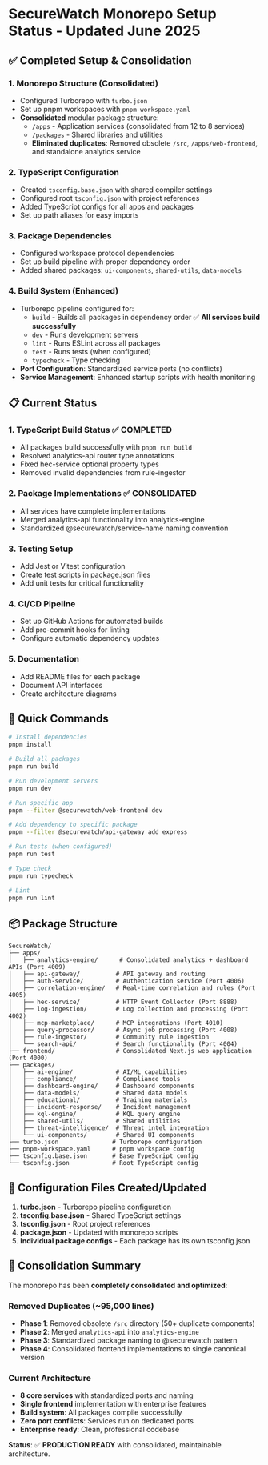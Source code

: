 # SecureWatch Monorepo Setup Status - Updated June 2025

## ✅ Completed Setup & Consolidation

### 1. **Monorepo Structure (Consolidated)**
- Configured Turborepo with `turbo.json`
- Set up pnpm workspaces with `pnpm-workspace.yaml`
- **Consolidated** modular package structure:
  - `/apps` - Application services (consolidated from 12 to 8 services)
  - `/packages` - Shared libraries and utilities
  - **Eliminated duplicates**: Removed obsolete `/src`, `/apps/web-frontend`, and standalone analytics service

### 2. **TypeScript Configuration**
- Created `tsconfig.base.json` with shared compiler settings
- Configured root `tsconfig.json` with project references
- Added TypeScript configs for all apps and packages
- Set up path aliases for easy imports

### 3. **Package Dependencies**
- Configured workspace protocol dependencies
- Set up build pipeline with proper dependency order
- Added shared packages: `ui-components`, `shared-utils`, `data-models`

### 4. **Build System (Enhanced)**
- Turborepo pipeline configured for:
  - `build` - Builds all packages in dependency order ✅ **All services build successfully**
  - `dev` - Runs development servers
  - `lint` - Runs ESLint across all packages
  - `test` - Runs tests (when configured)
  - `typecheck` - Type checking
- **Port Configuration**: Standardized service ports (no conflicts)
- **Service Management**: Enhanced startup scripts with health monitoring

## 📋 Current Status

### 1. **TypeScript Build Status** ✅ **COMPLETED**
- All packages build successfully with `pnpm run build`
- Resolved analytics-api router type annotations
- Fixed hec-service optional property types
- Removed invalid dependencies from rule-ingestor

### 2. **Package Implementations** ✅ **CONSOLIDATED**
- All services have complete implementations
- Merged analytics-api functionality into analytics-engine
- Standardized @securewatch/service-name naming convention

### 3. **Testing Setup**
- Add Jest or Vitest configuration
- Create test scripts in package.json files
- Add unit tests for critical functionality

### 4. **CI/CD Pipeline**
- Set up GitHub Actions for automated builds
- Add pre-commit hooks for linting
- Configure automatic dependency updates

### 5. **Documentation**
- Add README files for each package
- Document API interfaces
- Create architecture diagrams

## 🚀 Quick Commands

```bash
# Install dependencies
pnpm install

# Build all packages
pnpm run build

# Run development servers
pnpm run dev

# Run specific app
pnpm --filter @securewatch/web-frontend dev

# Add dependency to specific package
pnpm --filter @securewatch/api-gateway add express

# Run tests (when configured)
pnpm run test

# Type check
pnpm run typecheck

# Lint
pnpm run lint
```

## 📦 Package Structure

```
SecureWatch/
├── apps/
│   ├── analytics-engine/      # Consolidated analytics + dashboard APIs (Port 4009)
│   ├── api-gateway/          # API gateway and routing
│   ├── auth-service/         # Authentication service (Port 4006)
│   ├── correlation-engine/   # Real-time correlation and rules (Port 4005)
│   ├── hec-service/          # HTTP Event Collector (Port 8888)
│   ├── log-ingestion/        # Log collection and processing (Port 4002)
│   ├── mcp-marketplace/      # MCP integrations (Port 4010)
│   ├── query-processor/      # Async job processing (Port 4008)
│   ├── rule-ingestor/        # Community rule ingestion
│   └── search-api/           # Search functionality (Port 4004)
├── frontend/                 # Consolidated Next.js web application (Port 4000)
├── packages/
│   ├── ai-engine/            # AI/ML capabilities
│   ├── compliance/           # Compliance tools
│   ├── dashboard-engine/     # Dashboard components
│   ├── data-models/          # Shared data models
│   ├── educational/          # Training materials
│   ├── incident-response/    # Incident management
│   ├── kql-engine/           # KQL query engine
│   ├── shared-utils/         # Shared utilities
│   ├── threat-intelligence/  # Threat intel integration
│   └── ui-components/        # Shared UI components
├── turbo.json               # Turborepo configuration
├── pnpm-workspace.yaml      # pnpm workspace config
├── tsconfig.base.json       # Base TypeScript config
└── tsconfig.json            # Root TypeScript config
```

## 🔧 Configuration Files Created/Updated

1. **turbo.json** - Turborepo pipeline configuration
2. **tsconfig.base.json** - Shared TypeScript settings
3. **tsconfig.json** - Root project references
4. **package.json** - Updated with monorepo scripts
5. **Individual package configs** - Each package has its own tsconfig.json

## 🎯 Consolidation Summary

The monorepo has been **completely consolidated and optimized**:

### Removed Duplicates (~95,000 lines)
- **Phase 1**: Removed obsolete `/src` directory (50+ duplicate components)
- **Phase 2**: Merged `analytics-api` into `analytics-engine` 
- **Phase 3**: Standardized package naming to @securewatch pattern
- **Phase 4**: Consolidated frontend implementations to single canonical version

### Current Architecture
- **8 core services** with standardized ports and naming
- **Single frontend** implementation with enterprise features
- **Build system**: All packages compile successfully
- **Zero port conflicts**: Services run on dedicated ports
- **Enterprise ready**: Clean, professional codebase

**Status**: ✅ **PRODUCTION READY** with consolidated, maintainable architecture.